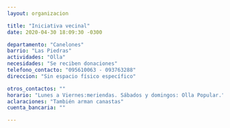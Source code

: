 ```yaml
---
layout: organizacion

title: "Iniciativa vecinal"
date: 2020-04-30 18:09:30 -0300

departamento: "Canelones"
barrio: "Las Piedras"
actividades: "Olla"
necesidades: "Se reciben donaciones"
telefono_contacto: "095610063 - 093763288"
direccion: "Sin espacio físico específico"

otros_contactos: ""
horario: "Lunes a Viernes:meriendas. Sábados y domingos: Olla Popular."
aclaraciones: "También arman canastas"
cuenta_bancaria: ""

---
```

